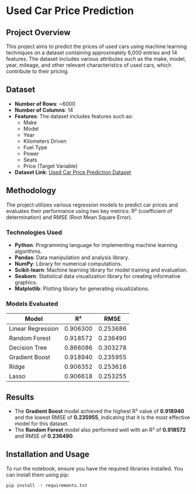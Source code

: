 # Used Car Price Prediction

## Project Overview
This project aims to predict the prices of used cars using machine learning techniques on a dataset containing approximately 6,000 entries and 14 features. The dataset includes various attributes such as the make, model, year, mileage, and other relevant characteristics of used cars, which contribute to their pricing.

## Dataset
- **Number of Rows**: ~6000
- **Number of Columns**: 14
- **Features**: The dataset includes features such as:
  - Make
  - Model
  - Year
  - Kilometers Driven
  - Fuel Type
  - Power
  - Seats
  - Price (Target Variable)
- **Dataset Link**: [Used Car Price Prediction Dataset](https://www.kaggle.com/datasets/nitishjolly/used-car-price-prediction)

## Methodology
The project utilizes various regression models to predict car prices and evaluates their performance using two key metrics: R² (coefficient of determination) and RMSE (Root Mean Square Error).

### Technologies Used
- **Python**: Programming language for implementing machine learning algorithms.
- **Pandas**: Data manipulation and analysis library.
- **NumPy**: Library for numerical computations.
- **Scikit-learn**: Machine learning library for model training and evaluation.
- **Seaborn**: Statistical data visualization library for creating informative graphics.
- **Matplotlib**: Plotting library for generating visualizations.

### Models Evaluated

| Model                | R²       | RMSE      |
|----------------------|----------|-----------|
| Linear Regression     | 0.906300 | 0.253686  |
| Random Forest         | 0.918572 | 0.236490  |
| Decision Tree         | 0.866086 | 0.303278  |
| Gradient Boost        | 0.918940 | 0.235955  |
| Ridge                 | 0.906352 | 0.253616  |
| Lasso                 | 0.906618 | 0.253255  |

## Results
- The **Gradient Boost** model achieved the highest R² value of **0.918940** and the lowest RMSE of **0.235955**, indicating that it is the most effective model for this dataset.
- The **Random Forest** model also performed well with an R² of **0.918572** and RMSE of **0.236490**.

## Installation and Usage

To run the notebook, ensure you have the required libraries installed. You can install them using pip:

```bash
pip install -r requirements.txt
